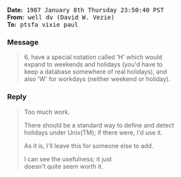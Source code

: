 <!-- From ptsfa!well!dv Fri Jan  9 04:01:50 1987 -->

**Date:** 
<kbd>1987 January 8th</kbd> 
<kbd>Thursday</kbd> 
<kbd>23:50:40 PST</kbd> <br>
**From:** 
<kbd>well</kbd> 
<kbd>dv (David W. Vezie)</kbd> <br>
**To:** 
<kbd>ptsfa</kbd> 
<kbd>vixie</kbd> 
<kbd>paul</kbd> <br>


<!-- Status: RO -->

### Message

> 6, have a special notation called 'H' which would <br>
> expand to weekends and holidays (you'd have to <br>
> keep a database somewhere of real holidays), and <br>
> also 'W' for workdays (neither weekend or holiday).

### Reply

> Too much work.
>
> There should be a standard way to define and detect <br>
> holidays under Unix(TM); if there were, I'd use it.
>
> As it is, I'll leave this for someone else to add.
>
> I can see the usefulness; it just <br>
> doesn't quite seem worth it.